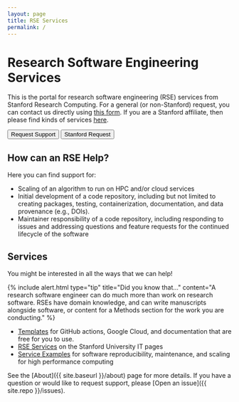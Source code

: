 ```yaml
---
layout: page
title: RSE Services
permalink: /
---
```


# Research Software Engineering Services

This is the portal for research software engineering (RSE) services from Stanford
Research Computing. For a general (or non-Stanford) request, you can contact us directly using
<a href="{{ site.baseurl }}/support/">this form</a>. If you are a Stanford affiliate, then please
find kinds of services <a href="https://uit.stanford.edu/research-software-engineering-services">here</a>.

<a href="{{ site.baseurl }}/support/"><button class="btn btn-success btn-lg" >Request Support</button></a>
<a href="https://uit.stanford.edu/research-software-engineering-services"><button class="btn btn-success btn-lg">Stanford Request</button></a>

## How can an RSE Help?

Here you can find support for:

 - Scaling of an algorithm to run on HPC and/or cloud services
 - Initial development of a code repository, including but not limited to creating packages, testing, containerization, documentation, and data provenance (e.g., DOIs).
 - Maintainer responsibility of a code repository, including responding to issues and addressing questions and feature requests for the continued lifecycle of the software


## Services

You might be interested in all the ways that we can help!

{% include alert.html type="tip" title="Did you know that..." content="A research software engineer can do much more than work on research software. RSEs have domain knowledge, and can write manuscripts alongside software, or content for a Methods section for the work you are conducting." %}

 - [Templates](docs/templates) for GitHub actions, Google Cloud, and documentation that are free for you to use.
 - [RSE Services](https://uit.stanford.edu/research-software-engineering-services) on the Stanford University IT pages
 - [Service Examples](docs/services) for software reproducibility, maintenance, and scaling for high performance computing

See the [About]({{ site.baseurl }}/about) page for more details. If you have a question or would
like to request support, please [Open an issue]({{ site.repo }}/issues).
